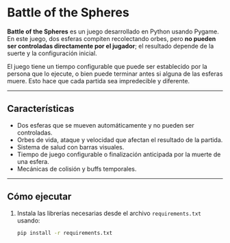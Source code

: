 # Battle of the Spheres

**Battle of the Spheres** es un juego desarrollado en Python usando Pygame. En este juego, dos esferas compiten recolectando orbes, pero **no pueden ser controladas directamente por el jugador**; el resultado depende de la suerte y la configuración inicial.

El juego tiene un tiempo configurable que puede ser establecido por la persona que lo ejecute, o bien puede terminar antes si alguna de las esferas muere. Esto hace que cada partida sea impredecible y diferente.

---

## Características

- Dos esferas que se mueven automáticamente y no pueden ser controladas.
- Orbes de vida, ataque y velocidad que afectan el resultado de la partida.
- Sistema de salud con barras visuales.
- Tiempo de juego configurable o finalización anticipada por la muerte de una esfera.
- Mecánicas de colisión y buffs temporales.

---

## Cómo ejecutar

1. Instala las librerías necesarias desde el archivo `requirements.txt` usando:
   ```bash
   pip install -r requirements.txt
